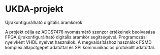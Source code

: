 # UKDA-projekt
Újrakonfigurálható digitális áramkörök

  A projekt célja az ADCS7476 nyomásmérő szenzor értékeinek beolvasása FPGA újrakonfigurálható digitális áramkör segítségével. Programozási nyelvként VHDL nyelvet használok. A megvalósításhoz használok FSMD komplex állapotgépet adatúttal és SPI kommunikációs protokollt adatúttal. 

